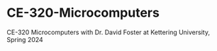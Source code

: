# CE-320-Microcomputers
 CE-320 Microcomputers with Dr. David Foster at Kettering University, Spring 2024
